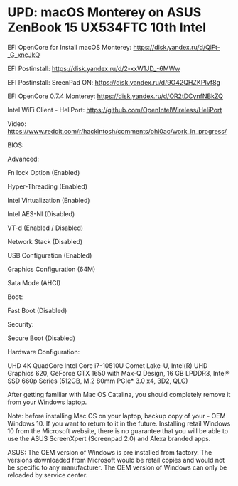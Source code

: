 # UPD: macOS Monterey on ASUS ZenBook 15 UX534FTC 10th Intel

EFI OpenCore for Install macOS Monterey: https://disk.yandex.ru/d/QiFt-_G_xncJkQ

EFI Postinstall: https://disk.yandex.ru/d/2-xxW1JD_-6MWw

EFI Postinstall: SreenPad ON: https://disk.yandex.ru/d/9O42QHZKPIvf8g

EFI OpenCore 0.7.4 Monterey: https://disk.yandex.ru/d/OR2tDCynfNBkZQ

Intel WiFi Client - HeliPort: https://github.com/OpenIntelWireless/HeliPort

Video: https://www.reddit.com/r/hackintosh/comments/ohi0ac/work_in_progress/

BIOS:

Advanced:

Fn lock Option (Enabled)

Hyper-Threading (Enabled)

Intel Virtualization (Enabled)

Intel AES-NI (Disabled)

VT-d (Enabled / Disabled)

Network Stack (Disabled)

USB Configuration (Enabled)

Graphics Configuration (64M)

Sata Mode (AHCI)

Boot:

Fast Boot (Disabled)

Security:

Secure Boot (Disabled)

Hardware Configuration:

UHD 4K QuadCore Intel Core i7-10510U Comet Lake-U, Intel(R) UHD Graphics 620, GeForce GTX 1650 with Max-Q Design, 16 GB LPDDR3, Intel® SSD 660p Series (512GB, M.2 80mm PCIe* 3.0 x4, 3D2, QLC)

After getting familiar with Mac OS Catalina, you should completely remove it from your Windows laptop.

Note: before installing Mac OS on your laptop, backup copy of your - OEM Windows 10. If you want to return to it in the future. Installing retail Windows 10 from the Microsoft website, there is no guarantee that you will be able to use the ASUS ScreenXpert (Screenpad 2.0) and Alexa branded apps.

ASUS: The OEM version of Windows is pre installed from factory. The versions downloaded from Microsoft would be retail copies and would not be specific to any manufacturer. The OEM version of Windows can only be reloaded by service center.
